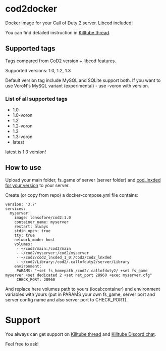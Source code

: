 # cod2docker

Docker image for your Call of Duty 2 server. Libcod included! 

You can find detailed instruction in [Killtube thread](https://killtube.org/showthread.php?3167-CoD2-Setup-CoD2-with-Docker).


## Supported tags

Tags compared from CoD2 version + libcod features.

Supported versions: 1.0, 1.2, 1.3

Default version tag include MySQL and SQLite support both. If you want to use VoroN's MySQL variant (experimental) - use -voron with version.

### List of all supported tags
* 1.0
* 1.0-voron
* 1.2
* 1.2-voron
* 1.3
* 1.3-voron
* latest

latest is 1.3 version!


## How to use

Upload your main folder, fs_game of server (server folder) and [cod_lnxded for your version](https://killtube.org/showthread.php?1719-CoD2-Latest-cod2-linux-binaries-(1-0-1-2-1-3)) to your server.

Create (or copy from repo) a docker-compose.yml file contains:
```
version: '3.7'
services:
  myserver:
    image: lonsofore/cod2:1.0
    container_name: myserver
    restart: always
    stdin_open: true
    tty: true
    network_mode: host
    volumes:
     - ~/cod2/main:/cod2/main
     - ~/cod2/myserver:/cod2/myserver
     - ~/cod2/cod2_lnxded_1_0:/cod2/cod2_lnxded
     - ~/cod2/Library:/cod2/.callofduty2/server/Library
    environment:
     PARAMS: "+set fs_homepath /cod2/.callofduty2/ +set fs_game myserver +set dedicated 2 +set net_port 28960 +exec myserver.cfg"
     CHECK_PORT: 28960
```
And replace here volumes path to yours (local:container) and environment variables with yours (put in PARAMS your own fs_game, server port and server config name and also server port to CHECK_PORT).


# Support

You always can get support on [Killtube thread](https://killtube.org/showthread.php?3167-CoD2-Setup-CoD2-with-Docker) and [Killtube Discord chat](https://discordapp.com/invite/mqBchQZ). 

Feel free to ask!